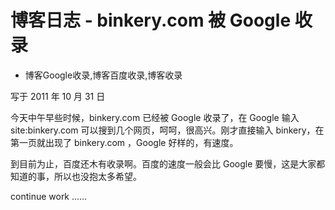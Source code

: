 # 博客日志 - binkery.com 被 Google 收录
- 博客Google收录,博客百度收录,博客收录

写于 2011 年 10 月 31 日

今天中午早些时候，binkery.com 已经被 Google 收录了，在 Google 输入 site:binkery.com 可以搜到几个网页，呵呵，很高兴。刚才直接输入 binkery，在第一页就出现了 binkery.com ，Google 好样的，有速度。

到目前为止，百度还木有收录啊。百度的速度一般会比 Google 要慢，这是大家都知道的事，所以也没抱太多希望。

continue work ……
